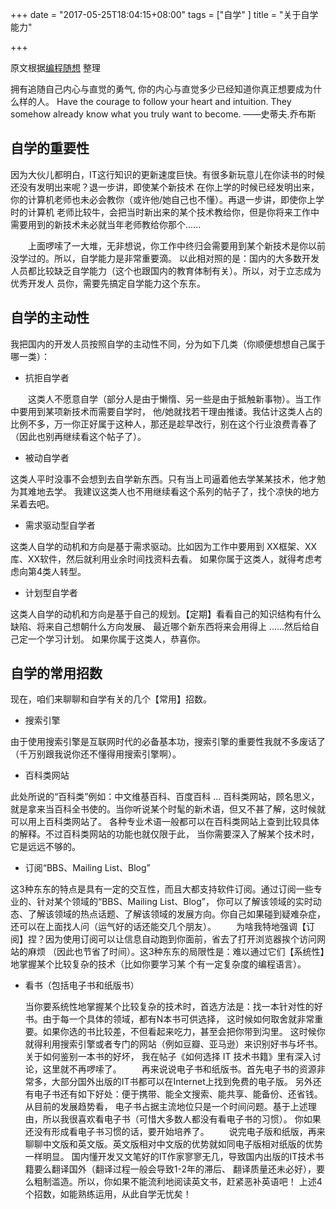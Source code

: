 +++
date = "2017-05-25T18:04:15+08:00"
tags = ["自学" ]
title = "关于自学能力"

+++

原文根据[编程随想](https://program-think.blogspot.com/2009/01/2.html) 整理

>
拥有追随自己内心与直觉的勇气, 你的内心与直觉多少已经知道你真正想要成为什么样的人。
Have the courage to follow your heart and intuition. They somehow already know what you truly want to become.
——史蒂夫.乔布斯

## 自学的重要性

因为大伙儿都明白，IT这行知识的更新速度巨快。有很多新玩意儿在你读书的时候还没有发明出来呢？退一步讲，即使某个新技术
在你上学的时候已经发明出来，你的计算机老师也未必会教你（或许他/她自己也不懂）。再退一步讲，即使你上学时的计算机
老师比较牛，会把当时新出来的某个技术教给你，但是你将来工作中需要用到的新技术未必就当年老师教给你那个......

　　上面啰嗦了一大堆，无非想说，你工作中终归会需要用到某个新技术是你以前没学过的。所以，自学能力是非常重要滴。
以此相对照的是：国内的大多数开发人员都比较缺乏自学能力（这个也跟国内的教育体制有关）。所以，对于立志成为优秀开发人
员你，需要先搞定自学能力这个东东。

## 自学的主动性

我把国内的开发人员按照自学的主动性不同，分为如下几类（你顺便想想自己属于哪一类）：

* 抗拒自学者

　　这类人不愿意自学（部分人是由于懒惰、另一些是由于抵触新事物）。当工作中要用到某项新技术而需要自学时，
他/她就找若干理由推诿。我估计这类人占的比例不多，万一你正好属于这种人，那还是趁早改行，别在这个行业浪费青春了
（因此也别再继续看这个帖子了）。

* 被动自学者

这类人平时没事不会想到去自学新东西。只有当上司逼着他去学某某技术，他才勉为其难地去学。
我建议这类人也不用继续看这个系列的帖子了，找个凉快的地方呆着去吧。

* 需求驱动型自学者

这类人自学的动机和方向是基于需求驱动。比如因为工作中要用到 XX框架、XX库、XX软件，然后就利用业余时间找资料去看。
如果你属于这类人，就得考虑考虑向第4类人转型。

* 计划型自学者

这类人自学的动机和方向是基于自己的规划。【定期】看看自己的知识结构有什么缺陷、将来自己想朝什么方向发展、
最近哪个新东西将来会用得上 ......然后给自己定一个学习计划。
如果你属于这类人，恭喜你。

## 自学的常用招数

现在，咱们来聊聊和自学有关的几个【常用】招数。

* 搜索引擎

由于使用搜索引擎是互联网时代的必备基本功，搜索引擎的重要性我就不多废话了（千万别跟我说你还不懂得用搜索引擎啊）。

* 百科类网站

此处所说的“百科类”例如：中文维基百科、百度百科 ...
百科类网站，顾名思义，就是拿来当百科全书使的。当你听说某个时髦的新术语，但又不甚了解，这时候就可以用上百科类网站了。
各种专业术语一般都可以在百科类网站上查到比较具体的解释。不过百科类网站的功能也就仅限于此，
当你需要深入了解某个技术时，它是远远不够的。

* 订阅“BBS、Mailing List、Blog”

这3种东东的特点是具有一定的交互性，而且大都支持软件订阅。通过订阅一些专业的、针对某个领域的“BBS、Mailing List、Blog”，
你可以了解该领域的实时动态、了解该领域的热点话题、了解该领域的发展方向。你自己如果碰到疑难杂症，
还可以在上面找人问（运气好的话还能交几个朋友）。
　　为啥我特地强调【订阅】捏？因为使用订阅可以让信息自动跑到你面前，省去了打开浏览器挨个访问网站的麻烦
（因此也节省了时间）。这3种东东的局限性是：难以通过它们【系统性】地掌握某个比较复杂的技术（比如你要学习某
个有一定复杂度的编程语言）。

* 看书（包括电子书和纸版书）

	当你要系统性地掌握某个比较复杂的技术时，首选方法是：找一本针对性的好书。由于每一个具体的领域，都有N本书可供选择，
这时候如何取舍就非常重要。如果你选的书比较差，不但看起来吃力，甚至会把你带到沟里。
这时候你就得利用搜索引擎或者专门的网站（例如豆瓣、亚马逊）来识别好书与坏书。关于如何鉴别一本书的好坏，
我在帖子《如何选择 IT 技术书籍》里有深入讨论，这里就不再啰嗦了。
　　再来说说电子书和纸版书。首先电子书的资源非常多，大部分国外出版的IT书都可以在Internet上找到免费的电子版。
另外还有电子书还有如下好处：便于携带、能全文搜索、能共享、能备份、还省钱。从目前的发展趋势看，
电子书占据主流地位只是一个时间问题。基于上述理由，所以我很喜欢看电子书（可惜大多数人都没有看电子书的习惯）。
你如果还没有形成看电子书习惯的话，要开始培养了。
　　说完电子版和纸版，再来聊聊中文版和英文版。英文版相对中文版的优势就如同电子版相对纸版的优势一样明显。
国内懂开发又文笔好的IT作家寥寥无几，导致国内出版的IT技术书籍要么翻译国外（翻译过程一般会导致1-2年的滞后、
翻译质量还未必好），要么粗制滥造。所以，你如果不能流利地阅读英文书，赶紧恶补英语吧！
	上述4个招数，如能熟练运用，从此自学无忧矣！
















